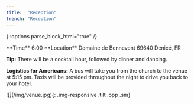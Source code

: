 ```yaml
---
title:  "Reception"
french: "Reception"
---
```

{::options parse_block_html="true" /}
<div class="col-md-6">
**Time**  
6:00  
**Location**  
Domaine de Bennevent  
69640 Denicé, FR

**Tip:** There will be a cocktail hour, followed by dinner and dancing.  

**Logistics for Americans:** A bus will take you from the church to the venue at 5:15 pm. Taxis will be provided throughout the night to drive you back to your hotel.
</div>
<div class="col-md-6 center">
![](/img/venue.jpg){: .img-responsive .tilt .opp .sm}
</div>